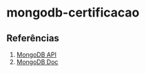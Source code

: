 # mongodb-certificacao

## Referências

1. [MongoDB API](https://api.mongodb.com/)
2. [MongoDB Doc](https://www.mongodb.com/docs/)
